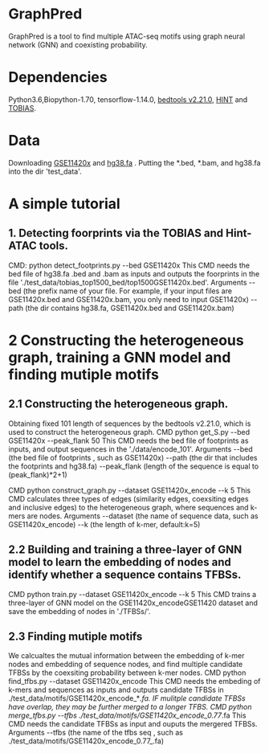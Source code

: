 # GraphPred
 GraphPred is a tool to find multiple ATAC-seq motifs using graph neural network (GNN) and coexisting probability.
# Dependencies
Python3.6,Biopython-1.70, tensorflow-1.14.0, [bedtools v2.21.0](https://bedtools.readthedocs.io/en/latest/content/installation.html), [HINT](https://www.regulatory-genomics.org/hint/introduction/) and [TOBIAS](https://github.com/loosolab/TOBIAS).

# Data
Downloading [GSE11420x](https://drive.google.com/drive/folders/1KehQzVDcBE00wWdYcaq3P4LEAVHBK3ni?usp=sharing) and [hg38.fa](https://hgdownload.cse.ucsc.edu/goldenpath/hg38/bigZips/) .
Putting the *.bed, *.bam, and hg38.fa into the dir 'test_data'.


# A simple tutorial 
## 1. Detecting foorprints via the TOBIAS and Hint-ATAC tools.
CMD: python detect_footprints.py --bed GSE11420x
This CMD needs the bed file of hg38.fa .bed  and .bam as inputs and outputs the foorprints in the file './test_data/tobias_top1500_bed/top1500GSE11420x.bed'.
Arguments --bed (the prefix name of your file. For example, if your input files are GSE11420x.bed and GSE11420x.bam, you only need to input GSE11420x) --path (the dir contains hg38.fa, GSE11420x.bed and GSE11420x.bam)


# 2 Constructing the heterogeneous graph, training a GNN model and finding mutiple motifs
## 2.1 Constructing the heterogeneous graph.
Obtaining fixed 101 length of sequences by the bedtools v2.21.0, which is used to construct the heterogeneous graph.
CMD python get_S.py --bed GSE11420x --peak_flank 50
This CMD needs the bed file of footprints as inputs, and output sequences in the './data/encode_101'.
Arguments --bed (the bed file of footprints , such as GSE11420x) --path  (the dir that includes the footprints and hg38.fa) --peak_flank (length of the sequence is equal to (peak_flank)*2+1)

CMD python construct_graph.py --dataset GSE11420x_encode --k 5
This CMD calculates three types of edges (similarity edges, coexsiting edges and inclusive edges) to the heterogeneous graph, where sequences and k-mers are nodes.
Arguments --dataset (the name of sequence data, such as GSE11420x_encode) --k (the length of k-mer, default:k=5)


## 2.2 Building and training a three-layer of GNN model to learn the embedding of nodes and identify whether a sequence contains TFBSs. 
CMD python train.py --dataset GSE11420x_encode --k 5
This CMD trains a three-layer of GNN model on the GSE11420x_encodeGSE11420 dataset and save the embedding of nodes in './TFBSs/'.

## 2.3 Finding mutiple motifs
We calcualtes the mutual information between the embedding of k-mer nodes and embedding of sequence nodes, and find multiple candidate TFBSs by the coexsiting probability between k-mer nodes.
CMD python find_tfbs.py --dataset GSE11420x_encode
This CMD needs the embeding of k-mers and sequences as inputs and outputs candidate TFBSs in ./test_data/motifs/GSE11420x_encode_*_.fa.
IF mulitple candidate TFBSs have overlap, they may be further merged to a longer TFBS.
CMD python merge_tfbs.py --tfbs ./test_data/motifs/GSE11420x_encode_0.77_.fa
This CMD needs the candidate TFBSs as input and ouputs the mergered TFBSs.
Arguments --tfbs (the name of the tfbs seq , such as ./test_data/motifs/GSE11420x_encode_0.77_.fa)
